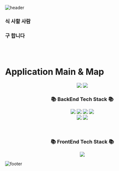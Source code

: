 ![header](https://capsule-render.vercel.app/api?type=waving&color=auto&height=250&section=header&text=Sik:Gu&fontSize=100)

### 식 사할 사람
### 구 합니다
<br>
<br>

# Application Main & Map
<p align="center">
  <img src="https://github.com/codestates-seb/seb43_main_002/assets/83760155/740eb3ed-b44f-40c8-a6f2-eee10d52037e.PNG">
  <img src="https://github.com/codestates-seb/seb43_main_002/assets/83760155/d2be6265-caa4-4db2-af91-3dc2873a85a2.PNG">           
</p>

<div align=center>
	<h3>📚 BackEnd Tech Stack 📚</h3>
</div>
<div align="center">
	<img src="https://img.shields.io/badge/Java-007396?style=flat&logo=Java&logoColor=white" />
	<img src="https://img.shields.io/badge/Spring-6DB33F?style=flat&logo=Spring&logoColor=white" />
	<img src="https://img.shields.io/badge/jQuery-0769AD?style=flat&logo=jQuery&logoColor=white" />
	<img src="https://img.shields.io/badge/MySQL-4479A1?style=flat&logo=MySQL&logoColor=white" />
  <br>
 	<img src="https://img.shields.io/badge/amazonaws-232F3E?style=flat&logo=amazonaws&logoColor=white" />
	<img src="https://img.shields.io/badge/amazonec2-FF9900?style=flat&logo=amazonec2&logoColor=white" />
</div>

<br>
<br>

<div align=center>
	<h3>📚 FrontEnd Tech Stack 📚</h3>
</div>
<div align="center">
	<img src="https://img.shields.io/badge/JavaScript-F7DF1E?style=flat&logo=JavaScript&logoColor=white" />
</div>

![footer](https://capsule-render.vercel.app/api?type=waving&color=auto&height=250&animation=twinkling&section=footer)
